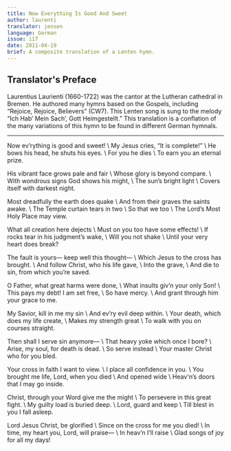 ```yaml
---
title: Now Everything Is Good And Sweet
author: laurenti
translator: jensen
language: German
issue: i17
date: 2011-04-19
brief: A composite translation of a Lenten hymn.
---
```


## Translator's Preface

Laurentius Laurienti (1660-1722) was the cantor at the Lutheran cathedral in Bremen. He authored many hymns based on the Gospels, including “Rejoice, Rejoice, Believers” (CW7). This Lenten song is sung to the melody “Ich Hab’ Mein Sach’, Gott Heimgestellt.” This translation is a conflation of the many variations of this hymn to be found in different German hymnals.

---

Now ev’rything is good and sweet! \\
My Jesus cries, “It is complete!” \\
He bows his head, he shuts his eyes. \\
For you he dies \\
To earn you an eternal prize. 

His vibrant face grows pale and fair \\
Whose glory is beyond compare. \\
With wondrous signs God shows his might, \\
The sun’s bright light \\
Covers itself with darkest night. 

Most dreadfully the earth does quake \\
And from their graves the saints awake. \\
The Temple curtain tears in two \\
So that we too \\
The Lord’s Most Holy Place may view. 

What all creation here dejects \\
Must on you too have some effects! \\ 
If rocks tear in his judgment’s wake, \\ 
Will you not shake \\
Until your very heart does break? 

The fault is yours— keep well this thought— \\
Which Jesus to the cross has brought. \\
And follow Christ, who his life gave, \\
Into the grave, \\
And die to sin, from which you’re saved. 

O Father, what great harms were done, \\
What insults giv’n your only Son! \\
This pays my debt! I am set free, \\
So have mercy. \\
And grant through him your grace to me. 

My Savior, kill in me my sin \\
And ev’ry evil deep within. \\
Your death, which does my life create, \\
Makes my strength great \\
To walk with you on courses straight. 

Then shall I serve sin anymore— \\
That heavy yoke which once I bore? \\ 
Arise, my soul, for death is dead. \\
So serve instead \\
Your master Christ who for you bled. 

Your cross in faith I want to view. \\
I place all confidence in you. \\
You brought me life, Lord, when you died \\
And opened wide \\
Heav'n’s doors that I may go inside. 

Christ, through your Word give me the might \\
To persevere in this great fight. \\
My guilty load is buried deep. \\
Lord, guard and keep \\
Till blest in you I fall asleep. 

Lord Jesus Christ, be glorified \\
Since on the cross for me you died! \\
In time, my heart you, Lord, will praise—  \\
In heav’n I’ll raise \\
Glad songs of joy for all my days!